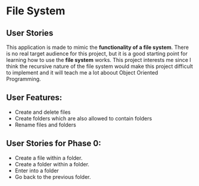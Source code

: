 # File System

## User Stories

This application is made to mimic the **functionality of a file system**.
There is no real target audience for this project, 
but it is a good starting point for learning how to use the **file system** works.
This project interests me since I think the recursive nature of the file system would make 
this project difficult to implement and it will teach me a lot aboout Object Oriented Programming.


## User Features:
 - Create and delete files
 - Create folders which are also allowed to contain folders
 - Rename files and folders

## User Stories for Phase 0:
- Create a file within a folder.
- Create a folder within a folder.
- Enter into a folder
- Go back to the previous folder.